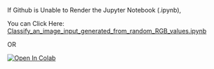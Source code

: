 If Github is Unable to Render the Jupyter Notebook (.ipynb), 

You can Click Here: [Classify_an_image_input_generated_from_random_RGB_values.ipynb](https://nbviewer.jupyter.org/github/AjinkyaChavan9/RGB-Color-Classifier-with-Deep-Learning-using-Keras-and-Tensorflow/blob/master/RGB%20Color%20Classifier/Classify_an_image_input_generated_from_random_RGB_values.ipynb)

OR

[![Open In Colab](https://colab.research.google.com/assets/colab-badge.svg)](https://colab.research.google.com/github/AjinkyaChavan9/RGB-Color-Classifier-with-Deep-Learning-using-Keras-and-Tensorflow/blob/master/RGB%20Color%20Classifier/Classify_an_image_input_generated_from_random_RGB_values.ipynb)
